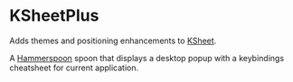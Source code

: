 # KSheetPlus

Adds themes and positioning enhancements to [KSheet](https://github.com/Hammerspoon/Spoons/raw/master/Spoons/KSheetPlus.spoon.zip).

A [Hammerspoon](https://github.com/Hammerspoon/Spoons/) spoon that displays a desktop popup with a keybindings cheatsheet for current application. 